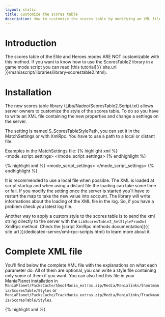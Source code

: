 ```yaml
---
layout: static
title: Customize the scores table
description: How to customize the scores table by modifying an XML file.
---
```


# Introduction

The scores table of the Elite and Heroes modes ARE NOT customizable with this method.
If you want to know how to use the ScoresTable2 library in a game mode script you can read [this tutorial]({{ site.url }}/maniascript/libraries/library-scorestable2.html).

# Installation

The new scores table library (Libs/Nadeo/ScoresTable2.Script.txt) allows server owners to customize the style of the scores table. To do so you have to write an XML file containing the new properties and change a settings on the server.

The setting is named S_ScoresTableStylePath, you can set it in the MatchSettings or with XmlRpc. You have to use a path to a local or distant file.

Examples in the MatchSettings file:
{% highlight xml %}
<mode_script_settings>
    <setting name="S_ScoresTableStylePath" type="text" value="file://Media/Manialinks/Shootmania/ScoresTable/Styles/Example.ScoresTable.xml"/>
</mode_script_settings>
{% endhighlight %}

{% highlight xml %}
<mode_script_settings>
    <setting name="S_ScoresTableStylePath" type="text" value="http://www.example.com/Example.ScoresTable.xml"/>
</mode_script_settings>
{% endhighlight %}

It is recommended to use a local file when possible. The XML is loaded at script startup and when using a distant file the loading can take some time or fail.
If you modify the setting once the server is started you'll have to restart the map to take the new value into account.
The library will write informations about the loading of the XML file in the log. So, if you have a problem check you latest log file.

Another way to apply a custom style to the scores table is to send the xml string directly to the server with the `LibScoresTable2_SetStyleFromXml` XmlRpc method. Check the [script XmlRpc methods documentation]({{ site.url }}/dedicated-server/xml-rpc-scripts.html) to learn more about it.

# Complete XML file

You'll find below the complete XML file with the explanations on what each parameter do. All of them are optional, you can write a style file containing only some of them if you want.
You can also find this file in your ManiaPlanet installation in `ManiaPlanet/PacksCache/ShootMania_extras.zip/Media/Manialinks/Shootmania/ScoresTable/Styles` or `ManiaPlanet/PacksCache/TrackMania_extras.zip/Media/Manialinks/Trackmania/ScoresTable/Styles`.

{% highlight xml %}
<?xml version="1.0" encoding="utf-8"?>
<!--
  This file is just an example for documentation.
  The end result isn't exactly nice to see.
-->
<!-- 
  Each node in this file is optional and can be omitted.
  If it's the case then the previous value will be kept.
-->
<scorestable version="1">
  <!-- 
    List the premade styles to use with the scores table.
    The styles will be applied in the order you write them.
    If they set the same properties, only the ones from the
    latest style will be applied.
    Available style are:
    - LibST_Base, add basic columns: avatar, name, ManiaStars and tools
    - LibST_Reset, remove all the previous styles
    - LibST_TMBaseSolo, basic free for all scores table for TrackMania
    - LibST_TMBaseTeam, basic teams scores table for TrackMania
    - LibST_TMWithLegends, add a space for columns legends in the header
    - LibST_SMBaseSolo, basic free for all scores table for ShootMania
    - LibST_SMBaseTeams, basic teams scores table for ShootMania
    - LibST_SMBaseOneColumn, same as LibST_SMBaseSolo but with only one players column
    - LibST_SMBasePoints, add the RoundPoints and Points columns
    - LibST_SMWithLegends, add a space for columns legends in the header
  -->
  <styles>
    <style id="LibST_Base" />
    <style id="LibST_TMBaseTeams" />
    <style id="LibST_Reset" />
    <style id="LibST_Base" />
    <style id="LibST_TMWithLegends" />
  </styles>
  <!-- Properties of the scores table -->
  <properties>
    <!-- 
      Set the position of the scores table 
      (Real) x : position in X
      (Real) y : position in Y
      (Real) z : position in Z
    -->
    <position x="-20." y="80." z="20." />
    <!-- 
      Set the global scale of the scores table 
      (Real) scale : scale of the scores table
    -->
    <globalscale scale="1.25" />
    <!-- 
      Set the scale of the scores table text
      (Real) scale : scale of the text
    -->
    <textscale scale="2." />
    <!-- 
      Set the size of the header.
      (Real) x : width
      (Real) y : height
    -->
    <headersize x="30." y="20." />
    <!--
      Set the icon of the mode in the header
      (Text) icon : the icon displayed in the header
                    can be either a path (file://Path/To/File.ext) or Style|Substyle format
    -->
    <modeicon icon="Icons128x128_1|Rankings" />
    <!-- 
      Set the size of the players table part.
      (Real) x : width
      (Real) y : height
    -->
    <tablesize x="200." y="40." />
    <!-- 
      Set the format of the players table part.
      (Integer) columns : number of columns in the table
      (Integer) lines : number of lines in the table
    -->
    <taleformat columns="3" lines="5"/>
    <!-- 
      Set the size of the footer.
      (Real) x : width
      (Real) y : height
    -->
    <footersize x="100." y="20." />
    <!-- 
      Set the text of the footer.
      (Text) text : text displayed in the footer
    -->
    <footertext text="My footer text" />
    <!-- Change the tab name used by the Tab library -->
    <tabname name="ScoresTab" />
  </properties>
  <settings>
    <!-- Enable/Disable the teams mode -->
    <setting name="TeamsMode" value="True" />
    <!-- Show/Hide the teams scores -->
    <setting name="TeamsScoresVisibility" value="False" />
    <!-- Revert the player cards orientation in teams mode -->
    <setting name="RevertPlayerCardInTeamsMode" value="False" />
    <!-- Enable/Disable the darkening for unspawned players -->
    <setting name="PlayerDarkening" value="True" />
    <!-- Show/Hide the player info in the footer -->
    <setting name="PlayerInfoVisibility" value="False" />
    <!-- Show/Hide the server name in the footer -->
    <setting name="ServerNameVisibility" value="False" />
  </settings>
  <!-- Columns of the scores table -->
  <columns>
    <!-- 
      This line will add a new column.
      If the column already exists it will be destroyed and recreated.

      There's several ready to use columns ids:
      General: 
      - LibST_Avatar, displays the avatar
      - LibST_Name, displays the nickname
      - LibST_ManiaStars, displays the ManiaStars
      - LibST_Tools, displays the "profile" and "spectate" buttons 
      TrackMania: 
      - LibST_TMBestTime displays the best time
      - LibST_PrevTime, displays the previous time
      - LibST_TMStunts, displays the stunt score
      - LibST_TMRespawns, displays the number of respawns
      - LibST_TMCheckpoints, display the number of checkpoints activated
      - LibST_TMPoints, displays the total number of points
      - LibST_TMPrevRaceDeltaPoints, displays the number of points earned during the round
      ShootMania: 
      - LibST_SMPoints, displays the total number of points
      - LibST_SMRoundPoints, displays the number of points earned during the round
    -->
    <column id="LibST_Avatar" action="create"/>
    <!-- 
      The action can have three value :
      - create : create a new column
      - update : update an existing column
      - destroy : destroy an existing column
    -->
    <column id="TestEmpty" action="create"/>
    <column id="TestEmpty" action="update"/>
    <column id="TestEmpty" action="destroy" />
    <!-- This column uses all the available parameters
      (Text) legend : the legend displayed above the column
      (Text) default value : the default value displayed in the column
      (Real) width : the width of the column
      (Real) weight : the value used to sort the columns order
      (Text) textstyle : the style of the text
      (Real) textsize : the size of the text
      (Text) textalign : the horizontal align of the text
    -->
    <column id="TestFull" action="create">
      <legend>TestFull</legend>
      <defaultvalue>DefaultValue</defaultvalue>
      <width>20.</width>
      <weight>30.</weight>
      <textstyle>TextRaceMessageBig</textstyle>
      <textsize>0.1</textsize>
      <textalign>right</textalign>
    </column>
    <!-- All the columns properties are optional and can be omitted -->
    <column id="TestScript" action="create">
      <legend>TestScript</legend>
      <defaultvalue>Script</defaultvalue>
      <width>20.</width>
      <weight>100.</weight>
    </column>
    <column id="LibST_Avatar" action="update">
      <legend>My avatar</legend>
      <weight>250.</weight>
    </column>
  </columns>
  <!-- Manage the images of the scores table -->
  <images>
    <!-- Image for the background -->
    <background>
      <!-- path to the default image file -->
      <image path="file://Media/Manialinks/Shootmania/ScoresTable/bg-storm.dds" />
      <!-- position of the image -->
      <position x="20." y="-20." />
      <!-- size of the image -->
      <size width="150." height="100." />
      <!-- Color of the background -->
      <colorize color="05d" />
      <!-- Set a collection of images to use depending on the environment -->
      <collection>
        <!-- 
          (Text) environment : in which environment the image will be used
                               eg: Canyon, Valley, Stadium, Storm, ...
          (Text) path : the path to the image
        -->
        <image environment="Canyon" path="file://Media/Manialinks/Trackmania/ScoresTable/bg-canyon.dds" />
        <image environment="Valley" path="file://Media/Manialinks/Trackmania/ScoresTable/bg-valley.dds" />
        <image environment="Stadium" path="file://Media/Manialinks/Trackmania/ScoresTable/bg-stadium.dds" />
      </collection>
    </background>
    <!-- Images for the foreground -->
    <foreground>
      <!--
      <image path="" />
      <position x="" y="" />
      <size width="" height="" />
      <colorize color="" />
      <collection>
        <image environment="" path="" />
        <image environment="" path="" />
        <image environment="" path="" />
      </collection>
      -->
    </foreground>
    <!-- Images for the teams -->
    <team1>
      <!--
      <image path="" />
      <position x="" y="" />
      <size width="" height="" />
      <collection>
        <image environment="" path="" />
        <image environment="" path="" />
        <image environment="" path="" />
      </collection>
      -->
    </team1>
    <team2>
      <image path="file://Media/Manialinks/Shootmania/ScoresTable/teamversus-right.dds" />
      <position x="0." y="3.8" />
      <size width="100." height="20." />
      <!--
      <collection>
        <image environment="" path="" />
        <image environment="" path="" />
        <image environment="" path="" />
      </collection>
      -->
    </team2>
    <!-- Images for the player card -->
    <playercard>
      <!-- The quad used behind the rank -->
      <quad path="file://Media/Manialinks/ShootMania/ScoresTable/playerline-square.dds" />
      <!-- The background of the playercard when oriented to the left -->
      <left path="file://Media/Manialinks/ShootMania/ScoresTable/playerline-left.dds" />
      <!-- The background of the playercard when oriented to the right -->
      <right path="file://Media/Manialinks/Trackmania/ScoresTable/playerline-right.dds" />
    </playercard>
  </images>
  <!-- 
    Assign scripts to columns or footer.
    The script must be in a CDATA section.

    The game mode must allow the use of custom scripts in the scores table
    for this to work. It's not the case in the default Nadeo modes.

    Check the Libs/Nadeo/ScoresTable2.Script.txt file for more information
    about what you can do in the scripts.
  -->
  <scripts>
    <column id="TestScript">
      <![CDATA[
        Label_Col.Value = "Script loaded";
      ]]>
    </column>
    <footer>
      <![CDATA[
        Label_Footer.Value = "Script loaded : My footer text";
      ]]>
    </footer>
  </scripts>
</scorestable>
{% endhighlight %}


# Exemples

## Changing the background

{% highlight xml %}
<?xml version="1.0" encoding="utf-8"?>
<scorestable version="1">
  <images>
    <background>
      <image path="file://Media/Manialinks/Trackmania/ScoresTable/bg-canyon.dds" />
      <position x="20." y="-20." />
      <size width="150." height="100." />
    </background>
  </images>
</scorestable>
{% endhighlight %}


## Changing the format

{% highlight xml %}
<?xml version="1.0" encoding="utf-8"?>
<scorestable version="1">
  <properties>
    <tablesize x="260." y="35." />
    <taleformat columns="3" lines="4"/>
  </properties>
</scorestable>
{% endhighlight %}